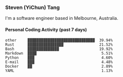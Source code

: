 ### Steven (YiChun) Tang

I'm a software engineer based in Melbourne, Australia.

#### Personal Coding Activity (past 7 days)
```
other     ▓▓▓▓▓▓▓▓▓▓▓▓▓▓▓▓▓▓▓▓▓▓▓▓▓▓▓▓▓▓  39.94%
Rust      ▓▓▓▓▓▓▓▓▓▓▓▓▓▓▓▓                21.52%
Bash      ▓▓▓▓▓▓▓▓▓▓▓▓▓▓                  19.92%
Markdown  ▓▓▓▓                             5.51%
Python    ▓▓▓                              4.60%
E-mail    ▓▓▓                              4.48%
Docker    ▓▓                               2.89%
YAML                                       1.13%
```
